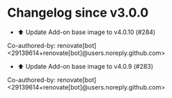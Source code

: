 # Changelog since v3.0.0
- ⬆️ Update Add-on base image to v4.0.10 (#284)

Co-authored-by: renovate[bot] <29139614+renovate[bot]@users.noreply.github.com> 
- ⬆️ Update Add-on base image to v4.0.9 (#283)

Co-authored-by: renovate[bot] <29139614+renovate[bot]@users.noreply.github.com> 
